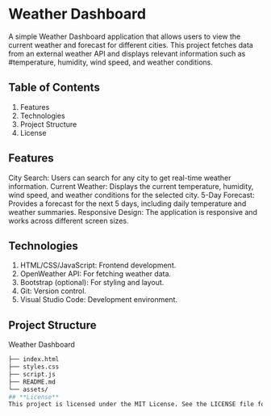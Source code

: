 ﻿# **Weather Dashboard**
A simple Weather Dashboard application that allows users to view the current weather and forecast for different cities. This project fetches data from an external weather API and displays relevant information such as #temperature, humidity, wind speed, and weather conditions.

## **Table of Contents**
1. Features
2. Technologies
3. Project Structure
4. License
## **Features**
City Search: Users can search for any city to get real-time weather information.
Current Weather: Displays the current temperature, humidity, wind speed, and weather conditions for the selected city.
5-Day Forecast: Provides a forecast for the next 5 days, including daily temperature and weather summaries.
Responsive Design: The application is responsive and works across different screen sizes.
## **Technologies**
1. HTML/CSS/JavaScript: Frontend development.
2. OpenWeather API: For fetching weather data.
3. Bootstrap (optional): For styling and layout.
4. Git: Version control.
5. Visual Studio Code: Development environment.
## **Project Structure**
Weather Dashboard
```bash
├── index.html         
├── styles.css          
├── script.js           
├── README.md           
└── assets/             
## **License**
This project is licensed under the MIT License. See the LICENSE file for more information.

